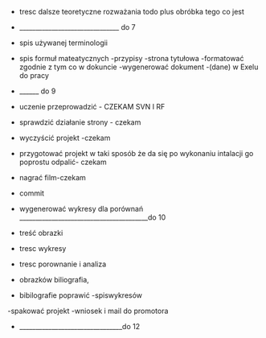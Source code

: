

- tresc dalsze teoretyczne rozważania todo plus obróbka tego co jest
- _______________________________ do 7
- spis używanej terminologii
- spis formuł mateatycznych
 -przypisy
-strona tytułowa
-formatować zgodnie z tym co w dokuncie
-wygenerować dokument
-(dane) w Exelu do pracy

- ______ do 9

- uczenie przeprowadzić -  CZEKAM SVN I RF
- sprawdzić działanie strony - czekam 
- wyczyścić projekt -czekam 
- przygotować projekt w taki sposób że da się po wykonaniu intalacji go poprostu odpalić- czekam
- nagrać film-czekam
- commit
- wygenerować wykresy dla porównań
________________________________________do 10
- treść obrazki 
- tresc wykresy
- tresc porownanie i analiza

- obrazków biliografia,
- bibilografie poprawić
 -spiswykresów

-spakować projekt
-wniosek i mail do promotora
- ________________________________do 12

